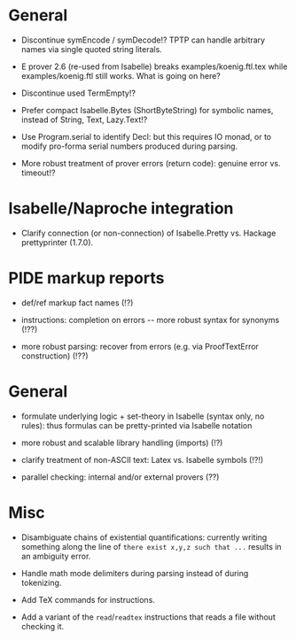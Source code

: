 # General

* Discontinue symEncode / symDecode!? TPTP can handle arbitrary names via
  single quoted string literals.

* E prover 2.6 (re-used from Isabelle) breaks examples/koenig.ftl.tex while examples/koenig.ftl
  still works. What is going on here?

* Discontinue used TermEmpty!?

* Prefer compact Isabelle.Bytes (ShortByteString) for symbolic names,
  instead of String, Text, Lazy.Text!?

* Use Program.serial to identify Decl: but this requires IO monad, or to modify
  pro-forma serial numbers produced during parsing.

* More robust treatment of prover errors (return code): genuine error vs. timeout!?


# Isabelle/Naproche integration

* Clarify connection (or non-connection) of Isabelle.Pretty vs. Hackage prettyprinter (1.7.0).


# PIDE markup reports #

* def/ref markup fact names (!?)

* instructions: completion on errors -- more robust syntax for synonyms (!??)

* more robust parsing: recover from errors (e.g. via ProofTextError construction) (!??)


# General #

* formulate underlying logic + set-theory in Isabelle (syntax only, no rules):
  thus formulas can be pretty-printed via Isabelle notation

* more robust and scalable library handling (imports) (!?)

* clarify treatment of non-ASCII text: Latex vs. Isabelle symbols (!?!)

* parallel checking: internal and/or external provers (??)


# Misc #

* Disambiguate chains of existential quantifications: currently writing something
  along the line of `there exist x,y,z such that ...` results in an ambiguity error.

* Handle math mode delimiters during parsing instead of during tokenizing.

* Add TeX commands for instructions.

* Add a variant of the `read`/`readtex` instructions that reads a file without
  checking it.
